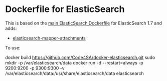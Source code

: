 # Dockerfile for ElasticSearch

This is based on the [main ElasticSearch Dockerfile](https://hub.docker.com/_/elasticsearch/) for ElasticSearch 1.7 and adds:

* [elasticsearch-mapper-attachments](https://github.com/elastic/elasticsearch-mapper-attachments)

To use:

   docker build https://github.com/Code4SA/docker-elasticsearch.git
   sudo mkdir -p /var/elasticsearch/data
   docker run -d --restart=always -p 9200:9200 -p 9300:9300 -v /var/elasticsearch/data:/usr/share/elasticsearch/data elasticsearch
